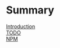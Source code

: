 # Summary
[Introduction](/README.MD)<br>
[TODO](/src/TODO.md)<br>
[NPM](https://www.npmjs.com/package/luaguard-api-ts)

